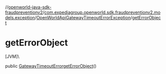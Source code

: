 //[openworld-java-sdk-fraudpreventionv2](../../../index.md)/[com.expediagroup.openworld.sdk.fraudpreventionv2.models.exception](../index.md)/[OpenWorldApiGatewayTimeoutErrorException](index.md)/[getErrorObject](get-error-object.md)

# getErrorObject

[JVM]\

public [GatewayTimeoutError](../../com.expediagroup.openworld.sdk.fraudpreventionv2.models/-gateway-timeout-error/index.md)[getErrorObject](get-error-object.md)()
